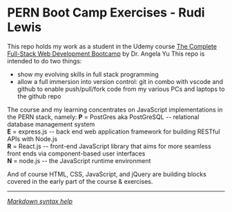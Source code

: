 # PERN Boot Camp Exercises - Rudi Lewis
This repo holds my work as a student in the Udemy course [The Complete Full-Stack Web Development Bootcamp](https://www.udemy.com/course/the-complete-web-development-bootcamp) by Dr. Angela Yu
This repo is intended to do two things:
* show my evolving skills in full stack programming
* allow a full immersion into version control: git in combo with vscode and github to enable push/pull/fork code from my various PCs and laptops to the github repo

The course and my learning concentrates on JavaScript implementations in the PERN stack, namely:
**P** = PostGres aka PostGreSQL -- relational database management system  
**E** = express.js --  back end web application framework for building RESTful APIs with Node.js  
**R** = React.js --  front-end JavaScript library that aims for more seamless front ends via component-based user interfaces  
**N** = node.js -- the JavaScript runtime environment  

And of course HTML, CSS, JavaScript, and jQuery are building blocks covered in the early part of the course & exercises.
***
[*Markdown syntax help*](https://www.markdownguide.org/basic-syntax/)